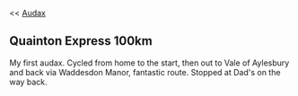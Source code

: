 << [Audax](/richard.andrew/audax/audax.html)

## Quainton Express 100km

My first audax. Cycled from home to the start, then out to Vale of Aylesbury and back via Waddesdon Manor, fantastic route. Stopped at Dad's on the way back.

<div class='strava-embed-placeholder' data-embed-type='activity' data-embed-id='4207654400'></div><script src='https://strava-embeds.com/embed.js'></script>